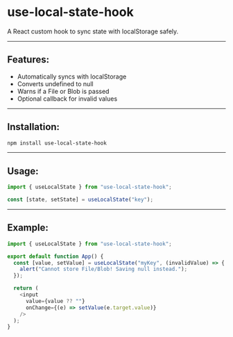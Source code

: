 # use-local-state-hook
A React custom hook to sync state with localStorage safely.

---

## Features:
- Automatically syncs with localStorage
- Converts undefined to null
- Warns if a File or Blob is passed
- Optional callback for invalid values

---

## Installation:
```bash
npm install use-local-state-hook
```

---

## Usage:
```js
import { useLocalState } from "use-local-state-hook";

const [state, setState] = useLocalState("key");
```

---

## Example:
```js
import { useLocalState } from "use-local-state-hook";

export default function App() {
  const [value, setValue] = useLocalState("myKey", (invalidValue) => {
    alert("Cannot store File/Blob! Saving null instead.");
  });

  return (
    <input
      value={value ?? ""}
      onChange={(e) => setValue(e.target.value)}
    />
  );
}
```
